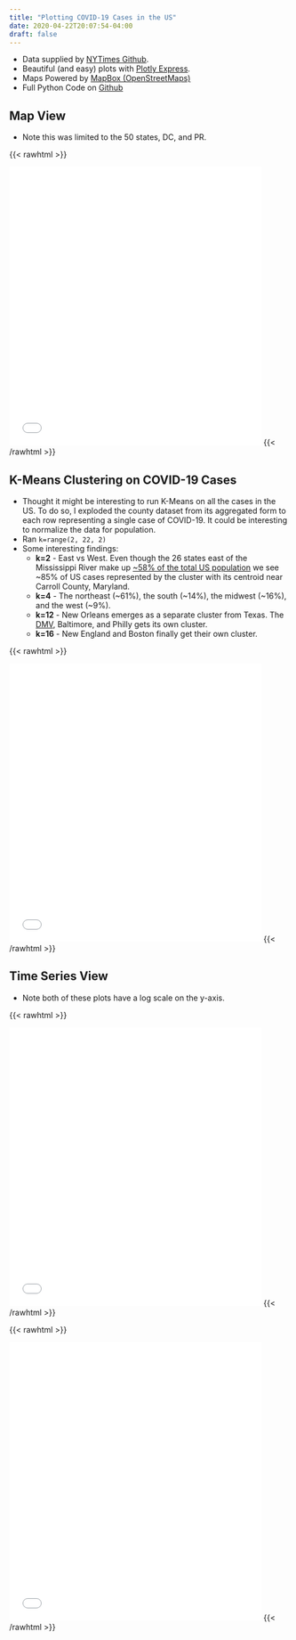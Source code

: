 ```yaml
---
title: "Plotting COVID-19 Cases in the US"
date: 2020-04-22T20:07:54-04:00
draft: false
---
```


* Data supplied by [NYTimes Github](https://github.com/nytimes/covid-19-data).
* Beautiful (and easy) plots with [Plotly Express](https://plotly.com/python/plotly-express/#plotly-express).
* Maps Powered by [MapBox (OpenStreetMaps)](https://www.mapbox.com/)
* Full Python Code on [Github](https://github.com/graham-thomson/graham_thomson_hugo/blob/master/content/notebooks/covid_notebook_mapping.ipynb)

## Map View

* Note this was limited to the 50 states, DC, and PR.

{{< rawhtml >}}
<iframe src="../plots/counties_map.html" height="500" width=90% style="border:none;"></iframe>
{{< /rawhtml >}}

## K-Means Clustering on COVID-19 Cases 

* Thought it might be interesting to run K-Means on all the cases in the US. 
To do so, I exploded the county dataset from its aggregated form to each row representing a single case of COVID-19. 
It could be interesting to normalize the data for population.
* Ran `k=range(2, 22, 2)`
* Some interesting findings: 
    * **k=2** - East vs West. Even though the 26 states east of the Mississippi River make up [~58% of the total US population](https://en.wikipedia.org/wiki/Eastern_United_States)
    we see ~85% of US cases represented by the cluster with its centroid near Carroll County, Maryland.
    * **k=4** - The northeast (~61%), the south (~14%), the midwest (~16%), and the west (~9%).
    * **k=12** - New Orleans emerges as a separate cluster from Texas. The [DMV](https://en.wikipedia.org/wiki/Washington_metropolitan_area#Nomenclature), Baltimore, and Philly gets its own cluster.
    * **k=16** - New England and Boston finally get their own cluster. 

{{< rawhtml >}}
<iframe src="../plots/covid_kmeans.html" height="500" width=90% style="border:none;"></iframe>
{{< /rawhtml >}}

## Time Series View

* Note both of these plots have a log scale on the y-axis.

{{< rawhtml >}}
<iframe src="../plots/cases_by_state.html" height="500" width=90% style="border:none;"></iframe>
{{< /rawhtml >}}

{{< rawhtml >}}
<iframe src="../plots/deaths_by_state.html" height="500" width=90% style="border:none;"></iframe>
{{< /rawhtml >}}
